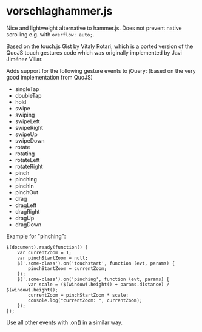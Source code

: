# vorschlaghammer.js

Nice and lightweight alternative to hammer.js. Does not prevent native scrolling e.g. with `overflow: auto;`.

Based on the touch.js Gist by Vitaly Rotari, which is a ported version of the QuoJS touch gestures code which was originally implemented by Javi Jiménez Villar.

Adds support for the following gesture events to jQuery: (based on the very good implementation from QuoJS)

* singleTap
* doubleTap
* hold
* swipe
* swiping
* swipeLeft
* swipeRight
* swipeUp
* swipeDown
* rotate
* rotating
* rotateLeft
* rotateRight
* pinch
* pinching
* pinchIn
* pinchOut
* drag
* dragLeft
* dragRight
* dragUp
* dragDown

Example for "pinching":

    $(document).ready(function() {
        var currentZoom = 1;
        var pinchStartZoom = null;
        $('.some-class').on('touchstart', function (evt, params) {
            pinchStartZoom = currentZoom;
        });
        $('.some-class').on('pinching', function (evt, params) {
            var scale = ($(window).height() + params.distance) / $(window).height();
            currentZoom = pinchStartZoom * scale;
            console.log("currentZoom: ", currentZoom);
        });
    });

Use all other events with .on() in a similar way.
